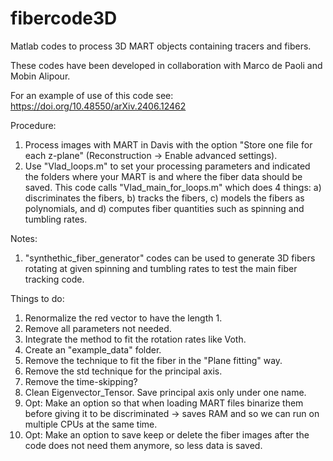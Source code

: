 # fibercode3D
Matlab codes to process 3D MART objects containing tracers and fibers.

These codes have been developed in collaboration with Marco de Paoli and Mobin Alipour.

For an example of use of this code see: https://doi.org/10.48550/arXiv.2406.12462

Procedure:
1. Process images with MART in Davis with the option "Store one file for each z-plane" (Reconstruction -> Enable advanced settings).
2. Use "Vlad_loops.m" to set your processing parameters and indicated the folders where your MART is and where the fiber data should be saved. This code calls "Vlad_main_for_loops.m" which does 4 things: a) discriminates the fibers, b) tracks the fibers, c) models the fibers as polynomials, and d) computes fiber quantities such as spinning and tumbling rates.

Notes:
1. "synthethic_fiber_generator" codes can be used to generate 3D fibers rotating at given spinning and tumbling rates to test the main fiber tracking code.


Things to do:
1. Renormalize the red vector to have the length 1.
2. Remove all parameters not needed.
3. Integrate the method to fit the rotation rates like Voth.
4. Create an "example_data" folder.
5. Remove the technique to fit the fiber in the "Plane fitting" way.
6. Remove the std technique for the principal axis.
7. Remove the time-skipping?
8. Clean Eigenvector_Tensor. Save principal axis only under one name.
10. Opt: Make an option so that when loading MART files binarize them before giving it to be discriminated -> saves RAM and so we can run on multiple CPUs at the same time.
11. Opt: Make an option to save keep or delete the fiber images after the code does not need them anymore, so less data is saved.
